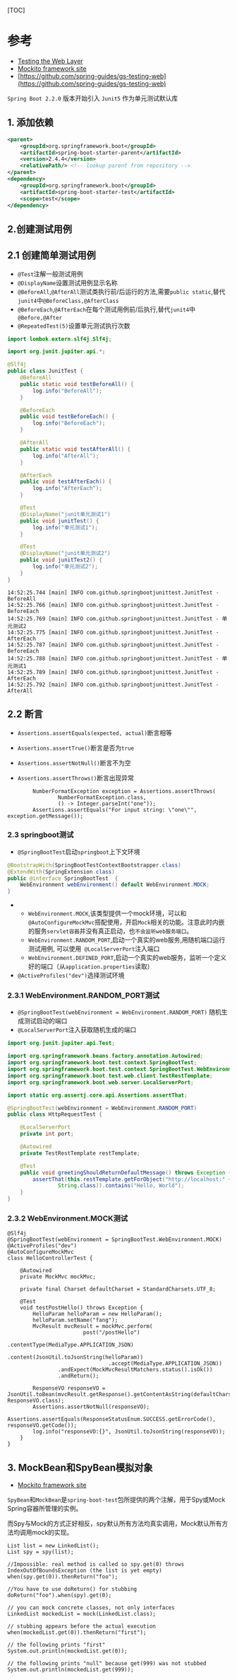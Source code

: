 [TOC]

# 参考

- [Testing the Web Layer](https://spring.io/guides/gs/testing-web/)
- [Mockito framework site](https://site.mockito.org/)
- [https://github.com/spring-guides/gs-testing-web](https://github.com/spring-guides/gs-testing-web)

`Spring Boot 2.2.0` 版本开始引入 `Junit5` 作为单元测试默认库

## 1. 添加依赖

```xml
<parent>
    <groupId>org.springframework.boot</groupId>
    <artifactId>spring-boot-starter-parent</artifactId>
    <version>2.4.4</version>
    <relativePath/> <!-- lookup parent from repository -->
</parent>
<dependency>
    <groupId>org.springframework.boot</groupId>
    <artifactId>spring-boot-starter-test</artifactId>
    <scope>test</scope>
</dependency>
```



## 2.创建测试用例

## 2.1 创建简单测试用例

- `@Test`注解一般测试用例
- `@DisplayName`设置测试用例显示名称
- `@BeforeAll`,`@AfterAll`测试类执行前/后运行的方法,需要`public static`,替代`junit4`中`@BeforeClass,@AfterClass`
- `@BeforeEach`,`@AfterEach`在每个测试用例前/后执行,替代`junit4`中`@Before,@After`
- `@RepeatedTest(5)`设置单元测试执行次数

```java
import lombok.extern.slf4j.Slf4j;

import org.junit.jupiter.api.*;

@Slf4j
public class JunitTest {
    @BeforeAll
    public static void testBeforeAll() {
        log.info("BeforeAll");
    }

    @BeforeEach
    public void testBeforeEach() {
        log.info("BeforeEach");
    }

    @AfterAll
    public static void testAfterAll() {
        log.info("AfterAll");
    }

    @AfterEach
    public void testAfterEach() {
        log.info("AfterEach");
    }

    @Test
    @DisplayName("junit单元测试1")
    public void junitTest() {
        log.info("单元测试1");
    }

    @Test
    @DisplayName("junit单元测试2")
    public void junitTest2() {
        log.info("单元测试2");
    }
}
```

```log
14:52:25.744 [main] INFO com.github.springbootjunittest.JunitTest - BeforeAll
14:52:25.766 [main] INFO com.github.springbootjunittest.JunitTest - BeforeEach
14:52:25.769 [main] INFO com.github.springbootjunittest.JunitTest - 单元测试2
14:52:25.775 [main] INFO com.github.springbootjunittest.JunitTest - AfterEach
14:52:25.787 [main] INFO com.github.springbootjunittest.JunitTest - BeforeEach
14:52:25.788 [main] INFO com.github.springbootjunittest.JunitTest - 单元测试1
14:52:25.789 [main] INFO com.github.springbootjunittest.JunitTest - AfterEach
14:52:25.792 [main] INFO com.github.springbootjunittest.JunitTest - AfterAll
```

## 2.2 断言

- `Assertions.assertEquals(expected, actual)`断言相等
- `Assertions.assertTrue()`断言是否为`true`
- `Assertions.assertNotNull()`断言不为空

- `Assertions.assertThrows()`断言出现异常

```
        NumberFormatException exception = Assertions.assertThrows(
                NumberFormatException.class,
                () -> Integer.parseInt("one"));
        Assertions.assertEquals("For input string: \"one\"", exception.getMessage());
```



### 2.3 springboot测试

- `@SpringBootTest`启动`springboot`上下文环境

```java
@BootstrapWith(SpringBootTestContextBootstrapper.class)
@ExtendWith(SpringExtension.class)
public @interface SpringBootTest  {
	WebEnvironment webEnvironment() default WebEnvironment.MOCK;
}
```

- - `WebEnvironment.MOCK`,该类型提供一个mock环境，可以和`@AutoConfigureMockMvc`搭配使用，开启`Mock`相关的功能。注意此时内嵌的服务`servlet容器`并没有真正启动，也`不会监听web服务端口`。
  - `WebEnvironment.RANDOM_PORT`,启动一个真实的web服务,用随机端口运行测试用例, 可以使用` @LocalServerPort`注入端口
  - `WebEnvironment.DEFINED_PORT`,启动一个真实的web服务，监听一个定义好的端口（从`application.properties`读取）
- `@ActiveProfiles("dev")`选择测试环境

### 2.3.1 WebEnvironment.RANDOM_PORT测试

- `@SpringBootTest(webEnvironment = WebEnvironment.RANDOM_PORT)`
  随机生成测试启动的端口
- `@LocalServerPort`注入获取随机生成的端口

```java
import org.junit.jupiter.api.Test;

import org.springframework.beans.factory.annotation.Autowired;
import org.springframework.boot.test.context.SpringBootTest;
import org.springframework.boot.test.context.SpringBootTest.WebEnvironment;
import org.springframework.boot.test.web.client.TestRestTemplate;
import org.springframework.boot.web.server.LocalServerPort;

import static org.assertj.core.api.Assertions.assertThat;

@SpringBootTest(webEnvironment = WebEnvironment.RANDOM_PORT)
public class HttpRequestTest {

	@LocalServerPort
	private int port;

	@Autowired
	private TestRestTemplate restTemplate;

	@Test
	public void greetingShouldReturnDefaultMessage() throws Exception {
		assertThat(this.restTemplate.getForObject("http://localhost:" + port + "/",
				String.class)).contains("Hello, World");
	}
}
```

### 2.3.2 WebEnvironment.MOCK测试

```
@Slf4j
@SpringBootTest(webEnvironment = SpringBootTest.WebEnvironment.MOCK)
@ActiveProfiles("dev")
@AutoConfigureMockMvc
class HelloControllerTest {

    @Autowired
    private MockMvc mockMvc;

    private final Charset defaultCharset = StandardCharsets.UTF_8;

    @Test
    void testPostHello() throws Exception {
        HelloParam helloParam = new HelloParam();
        helloParam.setName("fang");
        MvcResult mvcResult = mockMvc.perform(
                        post("/postHello")
                                .contentType(MediaType.APPLICATION_JSON)
                                .content(JsonUtil.toJsonString(helloParam))
                                .accept(MediaType.APPLICATION_JSON))
                .andExpect(MockMvcResultMatchers.status().isOk())
                .andReturn();

        ResponseVO responseVO = JsonUtil.toBean(mvcResult.getResponse().getContentAsString(defaultCharset), ResponseVO.class);
        Assertions.assertNotNull(responseVO);
        Assertions.assertEquals(ResponseStatusEnum.SUCCESS.getErrorCode(), responseVO.getCode());
        log.info("responseVO:{}", JsonUtil.toJsonString(responseVO));
    }
}
```

## 3. MockBean和SpyBean模拟对象

- [Mockito framework site](https://site.mockito.org/)

`SpyBean`和`MockBean`是`spring-boot-test`包所提供的两个注解，用于Spy或Mock Spring容器所管理的实例。

而Spy与Mock的方式正好相反，spy默认所有方法均真实调用，Mock默认所有方法均调用mock的实现。 

```
List list = new LinkedList();
List spy = spy(list);

//Impossible: real method is called so spy.get(0) throws IndexOutOfBoundsException (the list is yet empty)
when(spy.get(0)).thenReturn("foo");

//You have to use doReturn() for stubbing
doReturn("foo").when(spy).get(0);

```

```
// you can mock concrete classes, not only interfaces
LinkedList mockedList = mock(LinkedList.class);

// stubbing appears before the actual execution
when(mockedList.get(0)).thenReturn("first");

// the following prints "first"
System.out.println(mockedList.get(0));

// the following prints "null" because get(999) was not stubbed
System.out.println(mockedList.get(999));
```

